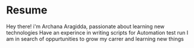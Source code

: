 # Resume
Hey there! i'm Archana Aragidda, passionate about learning new technologies
Have an experince in writing scripts for Automation test run 
I am in search of oppurtunities to grow my carrer and learning new things
